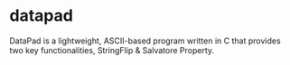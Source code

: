 # datapad
DataPad is a lightweight, ASCII-based program written in C that provides two key functionalities, StringFlip &amp; Salvatore Property.
